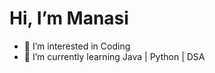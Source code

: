 <h1>Hi, I’m Manasi</h1>


- 👀 I’m interested in Coding 
- 🌱 I’m currently learning Java | Python | DSA

<img src="">
